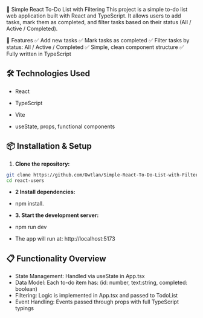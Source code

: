📝 Simple React To-Do List with Filtering
This project is a simple to-do list web application built with React and TypeScript. It allows users to add tasks, mark them as completed, and filter tasks based on their status (All / Active / Completed).

🚀 Features
✅ Add new tasks
✅ Mark tasks as completed
✅ Filter tasks by status: All / Active / Completed
✅ Simple, clean component structure
✅ Fully written in TypeScript


## 🛠 Technologies Used
- React

- TypeScript

- Vite

- useState, props, functional components


## 📦 Installation & Setup

1. **Clone the repository:**

```bash
git clone https://github.com/Owtlan/Simple-React-To-Do-List-with-Filtering-3.git
cd react-users
```

- **2 Install dependencies:**
- npm install.

- **3. Start the development server:**
- npm run dev
- The app will run at: http://localhost:5173

## 📋 Functionality Overview

- State Management: Handled via useState in App.tsx
- Data Model: Each to-do item has: (id: number, text:string, completed: boolean)
- Filtering: Logic is implemented in App.tsx and passed to TodoList
- Event Handling: Events passed through props with full TypeScript typings